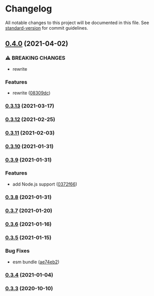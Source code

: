 # Changelog

All notable changes to this project will be documented in this file. See [standard-version](https://github.com/conventional-changelog/standard-version) for commit guidelines.

## [0.4.0](https://github.com/BlackGlory/query/compare/v0.3.13...v0.4.0) (2021-04-02)


### ⚠ BREAKING CHANGES

* rewrite

### Features

* rewrite ([08309dc](https://github.com/BlackGlory/query/commit/08309dc8de59bfa60be06edad07525dfffe3b31c))

### [0.3.13](https://github.com/BlackGlory/query/compare/v0.3.12...v0.3.13) (2021-03-17)

### [0.3.12](https://github.com/BlackGlory/query/compare/v0.3.11...v0.3.12) (2021-02-25)

### [0.3.11](https://github.com/BlackGlory/query/compare/v0.3.10...v0.3.11) (2021-02-03)

### [0.3.10](https://github.com/BlackGlory/query/compare/v0.3.9...v0.3.10) (2021-01-31)

### [0.3.9](https://github.com/BlackGlory/query/compare/v0.3.8...v0.3.9) (2021-01-31)


### Features

* add Node.js support ([0372f66](https://github.com/BlackGlory/query/commit/0372f66d5fa1b8d31ffc535c8c1c0d649df44319))

### [0.3.8](https://github.com/BlackGlory/query/compare/v0.3.7...v0.3.8) (2021-01-31)

### [0.3.7](https://github.com/BlackGlory/query/compare/v0.3.6...v0.3.7) (2021-01-20)

### [0.3.6](https://github.com/BlackGlory/query/compare/v0.3.5...v0.3.6) (2021-01-16)

### [0.3.5](https://github.com/BlackGlory/query/compare/v0.3.4...v0.3.5) (2021-01-15)


### Bug Fixes

* esm bundle ([ae74eb2](https://github.com/BlackGlory/query/commit/ae74eb27d5142224832fac584049ff6e7c5c1347))

### [0.3.4](https://github.com/BlackGlory/query/compare/v0.3.3...v0.3.4) (2021-01-04)

### [0.3.3](https://github.com/BlackGlory/query/compare/v0.3.2...v0.3.3) (2020-10-10)
